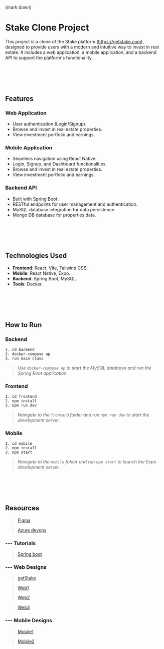 (mark down)

# Stake Clone Project

This project is a clone of the Stake platform (https://getstake.com), designed to provide users with a modern and intuitive way to invest in real estate. It includes a web application, a mobile application, and a backend API to support the platform's functionality.

## <br><br>

## Features

### Web Application

- User authentication (Login/Signup).
- Browse and invest in real estate properties.
- View investment portfolio and earnings.

### Mobile Application

- Seamless navigation using React Native.
- Login, Signup, and Dashboard functionalities.
- Browse and invest in real estate properties.
- View investment portfolio and earnings.

### Backend API

- Built with Spring Boot.
- RESTful endpoints for user management and authentication.
- MySQL database integration for data persistence.
- Mongo DB database for properties data.

## <br><br>

## Technologies Used

- **Frontend**: React, Vite, Tailwind CSS.
- **Mobile**: React Native, Expo.
- **Backend**: Spring Boot, MySQL.
- **Tools**: Docker.

## <br><br>

## How to Run

### **Backend**

```
1. cd backend
2. docker-compose up
3. run main class
```

> _Use `docker-compose up` to start the MySQL database and run the Spring Boot application._

### **Frontend**

```
1. cd frontend
2. npm install
3. npm run dev
```

> _Navigate to the `frontend` folder and run `npm run dev` to start the development server._

### **Mobile**

```
1. cd mobile
2. npm install
3. npm start
```

> _Navigate to the `mobile` folder and run `npm start` to launch the Expo development server._

## <br><br>

## Resources

> [Figma](https://www.figma.com/design/1n0tBD6ovWC46MrGVwtNSm/Genie-Logiciel?t=eCqa6K1hR2AIhVDa-0)

> [Azure devops](https://dev.azure.com/SoulaimaneOuhmida/PropFi)

### --- Tutorials

> [Spring boot](https://www.youtube.com/watch?v=9SGDpanrc8U&t=4541s&ab_channel=Amigoscode)

### --- Web Designs

> [getStake](https://getstake.com/)

> [Web1](https://www.behance.net/gallery/217876081/Real-Estate-Platform-Property-Management-SaaS-Web-App?tracking_source=search_projects|real+estate+investment+web+app&l=13)

> [Web2](https://www.behance.net/gallery/169315941/UI-UX-Design-Real-Estate-investment-platform?tracking_source=search_projects|real+estate+investment+web+app&l=3)

> [Web3](https://www.behance.net/gallery/212935797/CoFundEstate-Crowdfunding-Real-Estate-for-All?tracking_source=search_projects|real+estate+investment+web+app&l=2)

### --- Mobile Designs

> [Mobile1](https://www.behance.net/gallery/221539913/Aqarkum-Crowdfunding-Real-Estate-App-Pixwelz?tracking_source=search_projects|real+estate+investment+mobile&l=4)

> [Mobile2](https://www.behance.net/gallery/204291315/Space-Application-Real-Estate-Investment-Application?tracking_source=search_projects|real+estate+investment+mobile&l=5)
